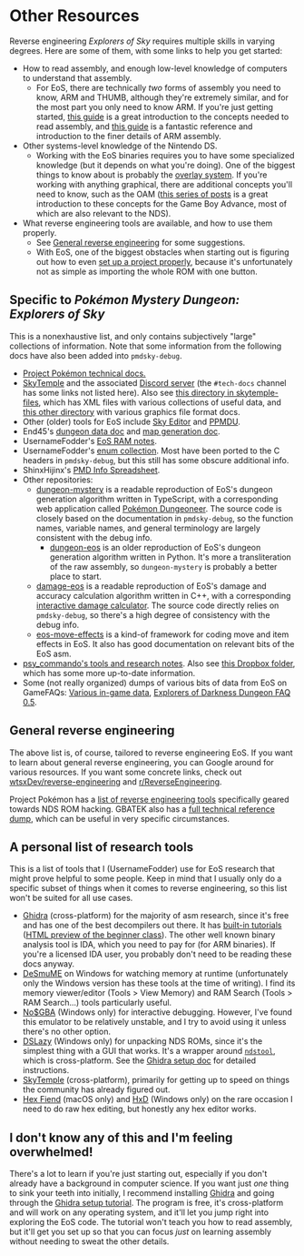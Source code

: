 # Other Resources
Reverse engineering _Explorers of Sky_ requires multiple skills in varying degrees. Here are some of them, with some links to help you get started:
- How to read assembly, and enough low-level knowledge of computers to understand that assembly.
    - For EoS, there are technically _two_ forms of assembly you need to know, ARM and THUMB, although they're extremely similar, and for the most part you only need to know ARM. If you're just getting started, [this guide](https://forums.therockmanexezone.com/intro-to-asm-modding-hooking-t5374.html) is a great introduction to the concepts needed to read assembly, and [this guide](https://www.coranac.com/tonc/text/asm.htm) is a fantastic reference and introduction to the finer details of ARM assembly.
- Other systems-level knowledge of the Nintendo DS.
    - Working with the EoS binaries requires you to have some specialized knowledge (but it depends on what you're doing). One of the biggest things to know about is probably the [overlay system](overlays.md). If you're working with anything graphical, there are additional concepts you'll need to know, such as the OAM ([this series of posts](https://macabeus.medium.com/reverse-engineering-a-gameboy-advance-game-introduction-ec185bd8e02) is a great introduction to these concepts for the Game Boy Advance, most of which are also relevant to the NDS).
- What reverse engineering tools are available, and how to use them properly.
    - See [General reverse engineering](#general-reverse-engineering) for some suggestions.
    - With EoS, one of the biggest obstacles when starting out is figuring out how to even [set up a project properly](ghidra-setup.md), because it's unfortunately not as simple as importing the whole ROM with one button.

## Specific to _Pokémon Mystery Dungeon: Explorers of Sky_
This is a nonexhaustive list, and only contains subjectively "large" collections of information. Note that some information from the following docs have also been added into `pmdsky-debug`.

- [Project Pokémon technical docs.](https://projectpokemon.org/docs/mystery-dungeon-nds/)
- [SkyTemple](https://skytemple.org/) and the associated [Discord server](https://discord.gg/skytemple) (the `#tech-docs` channel has some links not listed here). Also see [this directory in skytemple-files](https://github.com/SkyTemple/skytemple-files/tree/master/skytemple_files/_resources/ppmdu_config), which has XML files with various collections of useful data, and [this other directory](https://github.com/SkyTemple/skytemple-files/tree/master/skytemple_files/graphics) with various graphics file format docs.
- Other (older) tools for EoS include [Sky Editor](https://projectpokemon.org/home/files/file/4003-sky-editor-rom-editor/) and [PPMDU](https://github.com/PsyCommando/ppmdu).
- End45's [dungeon data doc](https://docs.google.com/document/d/1UfiFz4xAPtGd-1X2JNE0Jy2z-BLkze1PE4Fo9u-QeYo) and [map generation doc](https://docs.google.com/document/d/1HuJIEOtTYCtSHK6R-sp4LC2gk1RDL_mfoFL6Qn_wdkE).
- UsernameFodder's [EoS RAM notes](https://docs.google.com/document/d/1_Q_7BGmNx5wJtJ9iJEwlK1WITjiCcEQxE9C82RECJbg).
- UsernameFodder's [enum collection](https://drive.google.com/drive/folders/1-jQNhtZ-Ao-QrwoaG5LY1iVh5gUoMxlH). Most have been ported to the C headers in `pmdsky-debug`, but this still has some obscure additional info.
- ShinxHijinx's [PMD Info Spreadsheet](https://docs.google.com/spreadsheets/d/18utO_lCpWQ7iXY9wpbtxXpgmzebEI2IRjADp6IrUKZ0/edit).
- Other repositories:
  - [dungeon-mystery](https://github.com/epicyoshimaster/dungeon-mystery) is a readable reproduction of EoS's dungeon generation algorithm written in TypeScript, with a corresponding web application called [Pokémon Dungeoneer](https://pokemon-dungeoneer.vercel.app/). The source code is closely based on the documentation in `pmdsky-debug`, so the function names, variable names, and general terminology are largely consistent with the debug info.
    - [dungeon-eos](https://github.com/SkyTemple/dungeon-eos) is an older reproduction of EoS's dungeon generation algorithm written in Python. It's more a transliteration of the raw assembly, so `dungeon-mystery` is probably a better place to start.
  - [damage-eos](https://github.com/UsernameFodder/damage-eos) is a readable reproduction of EoS's damage and accuracy calculation algorithm written in C++, with a corresponding [interactive damage calculator](https://usernamefodder.github.io/damage-eos/). The source code directly relies on `pmdsky-debug`, so there's a high degree of consistency with the debug info.
  - [eos-move-effects](https://github.com/SkyTemple/eos-move-effects) is a kind-of framework for coding move and item effects in EoS. It also has good documentation on relevant bits of the EoS asm.
- [psy_commando's tools and research notes](https://projectpokemon.org/home/forums/topic/31407-pokemon-mystery-dungeon-2-psy_commandos-tools-and-research-notes/). Also see [this Dropbox folder](https://www.dropbox.com/sh/8on92uax2mf79gv/AADCmlKOD9oC_NhHnRXVdmMSa), which has some more up-to-date information.
- Some (not really organized) dumps of various bits of data from EoS on GameFAQs: [Various in-game data](https://gamefaqs.gamespot.com/boards/955859-pokemon-mystery-dungeon-explorers-of-sky/51698562), [Explorers of Darkness Dungeon FAQ 0.5](https://gamefaqs.gamespot.com/boards/938930-pokemon-mystery-dungeon-explorers-of-darkness/50597686).

## General reverse engineering
The above list is, of course, tailored to reverse engineering EoS. If you want to learn about general reverse engineering, you can Google around for various resources. If you want some concrete links, check out [wtsxDev/reverse-engineering](https://github.com/wtsxDev/reverse-engineering) and [r/ReverseEngineering](https://www.reddit.com/r/ReverseEngineering/).

Project Pokémon has a [list of reverse engineering tools](https://projectpokemon.org/home/forums/topic/39011-rom-hacking-tool-and-resource-collection/?tab=comments#comment-204182) specifically geared towards NDS ROM hacking. GBATEK also has a [full technical reference dump](https://problemkaputt.de/gbatek.htm#ndsreference), which can be useful in very specific circumstances.

## A personal list of research tools
This is a list of tools that I (UsernameFodder) use for EoS research that might prove helpful to some people. Keep in mind that I usually only do a specific subset of things when it comes to reverse engineering, so this list won't be suited for all use cases.

- [Ghidra](https://ghidra-sre.org/) (cross-platform) for the majority of asm research, since it's free and has one of the best decompilers out there. It has [built-in tutorials](https://github.com/NationalSecurityAgency/ghidra/tree/master/GhidraDocs/GhidraClass) ([HTML preview of the beginner class](https://htmlpreview.github.io/?https://github.com/NationalSecurityAgency/ghidra/blob/stable/GhidraDocs/GhidraClass/Beginner/Introduction_to_Ghidra_Student_Guide.html)). The other well known binary analysis tool is IDA, which you need to pay for (for ARM binaries). If you're a licensed IDA user, you probably don't need to be reading these docs anyway.
- [DeSmuME](https://desmume.org/) on Windows for watching memory at runtime (unfortunately only the Windows version has these tools at the time of writing). I find its memory viewer/editor (Tools > View Memory) and RAM Search (Tools > RAM Search...) tools particularly useful.
- [No$GBA](https://www.nogba.com/) (Windows only) for interactive debugging. However, I've found this emulator to be relatively unstable, and I try to avoid using it unless there's no other option.
- [DSLazy](https://projectpokemon.org/home/files/file/2118-dslazy/) (Windows only) for unpacking NDS ROMs, since it's the simplest thing with a GUI that works. It's a wrapper around [`ndstool`](https://github.com/devkitPro/ndstool), which is cross-platform. See the [Ghidra setup doc](ghidra-setup.md#unpack-the-rom) for detailed instructions.
- [SkyTemple](https://skytemple.org/) (cross-platform), primarily for getting up to speed on things the community has already figured out.
- [Hex Fiend](https://hexfiend.com/) (macOS only) and [HxD](https://mh-nexus.de/en/hxd/) (Windows only) on the rare occasion I need to do raw hex editing, but honestly any hex editor works.

## I don't know any of this and I'm feeling overwhelmed!
There's a lot to learn if you're just starting out, especially if you don't already have a background in computer science. If you want just _one_ thing to sink your teeth into initially, I recommend installing [Ghidra](https://ghidra-sre.org/) and going through the [Ghidra setup tutorial](ghidra-setup.md). The program is free, it's cross-platform and will work on any operating system, and it'll let you jump right into exploring the EoS code. The tutorial won't teach you how to read assembly, but it'll get you set up so that you can focus _just_ on learning assembly without needing to sweat the other details.

